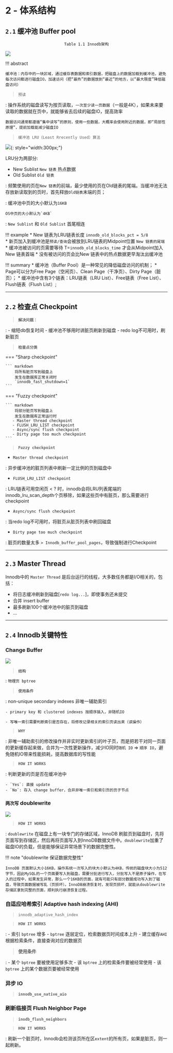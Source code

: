 # 2 - 体系结构

## `2.1` 缓冲池 Buffer pool

<center><code>Table 1.1 Innodb架构</code></center>

![](img/innodb-architecture.png)

!!! abstract

    缓冲池：内存中的一块区域，通过缓存表数据和索引数据，把磁盘上的数据加载到缓冲池，避免每次访问都进行磁盘IO，加速访问（把“最热”的数据放到“最近”的地方，以“最大限度”降低磁盘访问）

> `预读`

:   操作系统的磁盘读写为按页读取，`一次至少读一页数据`（一般是4K），如果未来要读取的数据就在页中，就能够省去后续的磁盘IO，提高效率

    数据访问通常都遵循“集中读写”的原则，使用一些数据，大概率会使用附近的数据，即“局部性原理”，提前加载能减少磁盘IO

> `缓冲池 LRU（Least Rrecently Used）算法`

![](img/lru.png){: style="width:300px;"}

LRU分为两部分:

- New Sublist `New 链表` 热点数据
- Old Sublist `Old 链表`

:   频繁使用的页在`New 链表`的前端，最少使用的页在Old链表的尾端。当缓冲池无法存放新读取到的页时，首先释放`Old链表`末端的页；

:   缓冲池中页的大小默认为`16KB` 

    OS中页的大小默认为`4KB` 

:   `New Sublist` 和 `Old Sublist` 首尾相连

!!! example
    * New 链表为LRU链表长度 `innodb_old_blocks_pct = 5/8`  
    * 新页加入到缓冲池是`预读/查询`会被放到LRU链表的Midpoint位置 `New 链表的尾端`
    * 缓冲池被访问的页需要等待 T=`innodb_old_blocks_time` 才会从Midpoint加入New 链表首端
    * 没有被访问的页会比New 链表中的热点数据更早淘汰出缓冲池

!!! summary
    * 缓冲池（Buffer Pool）是一种常见的降低磁盘访问的机制；
    * Page可以分为Free Page（空闲页）、Clean Page（干净页）、Dirty Page（脏页）；
    * 缓冲池中含有3个链表：LRU链表（LRU List）、Free链表（Free List）、Flush链表（Flush List）;
___

## `2.2` 检查点 Checkpoint

> **`解决问题：`**

:   - 缩短db恢复时间
    - 缓冲池不够用时讲脏页刷新到磁盘
    - redo log不可用时，刷新脏页

> **`检查点分类`**

=== "Sharp checkpoint"

    ``` markdown
        将所有脏页写到磁盘上
        发生在数据库正常关闭时
        `innodb_fast_shutdown=1`
    ```

=== "Fuzzy checkpoint"

    ``` markdown
        将部分脏页写到磁盘上
        发生在数据库正常运行时
       - Master thread checkpoint
       - FLUSH_LRU_LIST checkpoint
       - Async/sync flush checkpoint
       - Dirty page too much checkpoint
    ```
    
> **`Fuzzy checkpoint`**

- `Master thread checkpoint`

:      异步缓冲池的脏页列表中刷新一定比例的页到磁盘中

- `FLUSH_LRU_LIST checkpoint`

:      LRU链表可用空闲页 < ? 时，innodb会将LRU列表尾端的innodb_lru_scan_depth个页移除，如果这些页中有脏页，那么需要进行checkpoint

- `Async/sync flush checkpoint`

:      当redo log不可用时，将脏页从脏页列表中刷回磁盘

- `Dirty page too much checkpoint`

:      脏页的数量太多 `> Innodb_buffer_pool_pages`，导致强制进行Checkpoint

___

## `2.3` Master Thread

Innodb中的 `Master Thread` 是后台运行的线程，大多数任务都是I/O相关的，包括：

- 将日志缓冲刷新到磁盘[`redo log...`]，即使事务还未提交
- 合并 insert buffer
- 最多刷新100个缓冲池中的脏页到磁盘
- ...

___

## `2.4` Innodb关键特性

### Change Buffer

![](img/innodb-change-buffer.png)

> **`结构`**

:   `物理页 bptree`

> **`使用条件`**

:   non-unique secondary indexes 非唯一辅助索引

    - primary key 和 clustered indexes 按顺序插入，非随机IO
    
    - 写唯一索引需要判断索引是否存在，将修改记录相关的索引页读出来（读操作）

> **`WHY`**

:   非唯一辅助索引的修改操作并非实时更新索引的叶子页，而是把若干对同一页面的更新缓存起来做，合并为一次性更新操作，减少IO同时`随机 IO` => `顺序 IO`，避免随机IO带来性能损耗，提高数据库的写性能

> **`HOW IT WORKS`**

:   判断更新的页是否在缓冲池中

    - `Yes`: 直接 update
    - `No`: 存入 change buffer，合并非唯一索引和索引页的页子节点

### `两次写` doublewrite

![](img/double-write.png)

> **`HOW IT WORKS`**

:   `doublewrite` 在磁盘上有一块专门的存储区域，InnoDB 刷脏页到磁盘时，先将页面写到存储区，然后再将页面写入到InnoDB数据文件中。`doublewrite`加重了磁盘IO的负载，但是能够保证异常场景下的数据完整性。

!!! note "doublewrite 保证数据完整性"

    InnoDB 页面默认大小16KB，操作系统一次写入的块大小默认为4KB，传统的磁盘块大小为512字节，因此MySQL的一个页面要写入到磁盘，需要分批进行写入，分批写入不是原子操作，在写入的过程中，如果发生异常，那么一个16KB的页面，就有可能只有部分数据成功写入到了磁盘，导致页面数据被写乱（页损坏）。InnoDB崩溃恢复时，发现页损坏，就能从doublewrite存储区拿到完整的页面，顺利执行崩溃恢复过程。

### 自适应哈希索引 Adaptive hash indexing (AHI)

> `innodb_adaptive_hash_index`

> **`HOW IT WORKS`**

:   - 索引 `bptree` 增多
    - `bptree` 逐层定位，检索数据页时间成本上升
    - 建立缓存`AHI` 根据检索条件，直接查询对应的数据页
  
> **使用条件**

:   - 某个 `bptree` 要被使用足够多次
    - 该 `bptree` 上的检索条件要被经常使用
    - 该 `bptree` 上的某个数据页要被经常使用


### 异步 IO

> **`innodb_use_native_aio`**

### 刷新临接页 Flush Neighbor Page

> **`inodb_flush_neighbors`**

> **`HOW IT WORKS`**

:   刷新一个脏页时，Innodb会检测该页所在区`extent`的所有页，如果是脏页，则一起刷新。